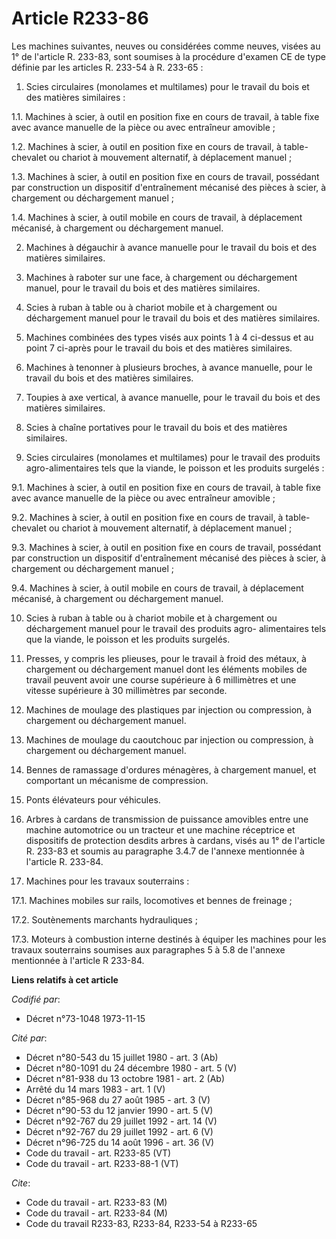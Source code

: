 # Article R233-86

Les machines suivantes, neuves ou considérées comme neuves, visées au 1° de l'article R. 233-83, sont soumises à la procédure
d'examen CE de type définie par les articles R. 233-54 à R. 233-65 :

1. Scies circulaires (monolames et multilames) pour le travail du bois et des matières similaires :

1.1. Machines à scier, à outil en position fixe en cours de travail, à table fixe avec avance manuelle de la pièce ou avec
entraîneur amovible ;

1.2. Machines à scier, à outil en position fixe en cours de travail, à table-chevalet ou chariot à mouvement alternatif, à
déplacement manuel ;

1.3. Machines à scier, à outil en position fixe en cours de travail, possédant par construction un dispositif d'entraînement
mécanisé des pièces à scier, à chargement ou déchargement manuel ;

1.4. Machines à scier, à outil mobile en cours de travail, à déplacement mécanisé, à chargement ou déchargement manuel.

2. Machines à dégauchir à avance manuelle pour le travail du bois et des matières similaires.

3. Machines à raboter sur une face, à chargement ou déchargement manuel, pour le travail du bois et des matières similaires.

4. Scies à ruban à table ou à chariot mobile et à chargement ou déchargement manuel pour le travail du bois et des matières
similaires.

5. Machines combinées des types visés aux points 1 à 4 ci-dessus et au point 7 ci-après pour le travail du bois et des
matières similaires.

6. Machines à tenonner à plusieurs broches, à avance manuelle, pour le travail du bois et des matières similaires.

7. Toupies à axe vertical, à avance manuelle, pour le travail du bois et des matières similaires.

8. Scies à chaîne portatives pour le travail du bois et des matières similaires.

9. Scies circulaires (monolames et multilames) pour le travail des produits agro-alimentaires tels que la viande, le poisson
et les produits surgelés :

9.1. Machines à scier, à outil en position fixe en cours de travail, à table fixe avec avance manuelle de la pièce ou avec
entraîneur amovible ;

9.2. Machines à scier, à outil en position fixe en cours de travail, à table-chevalet ou chariot à mouvement alternatif, à
déplacement manuel ;

9.3. Machines à scier, à outil en position fixe en cours de travail, possédant par construction un dispositif d'entraînement
mécanisé des pièces à scier, à chargement ou déchargement manuel ;

9.4. Machines à scier, à outil mobile en cours de travail, à déplacement mécanisé, à chargement ou déchargement manuel.

10. Scies à ruban à table ou à chariot mobile et à chargement ou déchargement manuel pour le travail des produits agro-
alimentaires tels que la viande, le poisson et les produits surgelés.

11. Presses, y compris les plieuses, pour le travail à froid des métaux, à chargement ou déchargement manuel dont les
éléments mobiles de travail peuvent avoir une course supérieure à 6 millimètres et une vitesse supérieure à 30 millimètres
par seconde.

12. Machines de moulage des plastiques par injection ou compression, à chargement ou déchargement manuel.

13. Machines de moulage du caoutchouc par injection ou compression, à chargement ou déchargement manuel.

14. Bennes de ramassage d'ordures ménagères, à chargement manuel, et comportant un mécanisme de compression.

15. Ponts élévateurs pour véhicules.

16. Arbres à cardans de transmission de puissance amovibles entre une machine automotrice ou un tracteur et une machine
réceptrice et dispositifs de protection desdits arbres à cardans, visés au 1° de l'article R. 233-83 et soumis au paragraphe
3.4.7 de l'annexe mentionnée à l'article R. 233-84.

17. Machines pour les travaux souterrains :

17.1. Machines mobiles sur rails, locomotives et bennes de freinage ;

17.2. Soutènements marchants hydrauliques ;

17.3. Moteurs à combustion interne destinés à équiper les machines pour les travaux souterrains soumises aux paragraphes 5 à
5.8 de l'annexe mentionnée à l'article R 233-84.

**Liens relatifs à cet article**

_Codifié par_:

  - Décret n°73-1048 1973-11-15

_Cité par_:

  - Décret n°80-543 du 15 juillet 1980 - art. 3 (Ab)
  - Décret n°80-1091 du 24 décembre 1980 - art. 5 (V)
  - Décret n°81-938 du 13 octobre 1981 - art. 2 (Ab)
  - Arrêté du 14 mars 1983 - art. 1 (V)
  - Décret n°85-968 du 27 août 1985 - art. 3 (V)
  - Décret n°90-53 du 12 janvier 1990 - art. 5 (V)
  - Décret n°92-767 du 29 juillet 1992 - art. 14 (V)
  - Décret n°92-767 du 29 juillet 1992 - art. 6 (V)
  - Décret n°96-725 du 14 août 1996 - art. 36 (V)
  - Code du travail - art. R233-85 (VT)
  - Code du travail - art. R233-88-1 (VT)

_Cite_:

  - Code du travail - art. R233-83 (M)
  - Code du travail - art. R233-84 (M)
  - Code du travail R233-83, R233-84, R233-54 à R233-65
